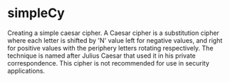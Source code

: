 # simpleCy
Creating a simple caesar cipher. A Caesar cipher is a substitution cipher where each letter is shifted by 'N' value left for negative values, and right for positive values with the periphery letters rotating respectively. The technique is named after Julius Caesar that used it in his private correspondence. This cipher is not recommended for use in security applications.
